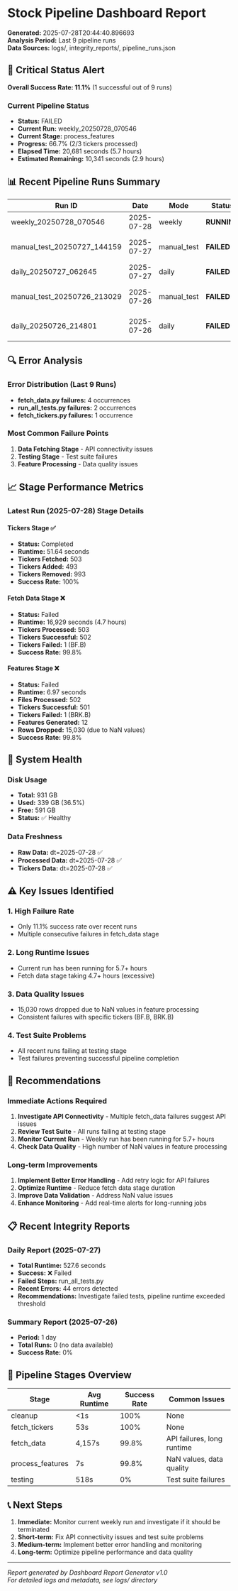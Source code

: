 # Stock Pipeline Dashboard Report

**Generated:** 2025-07-28T20:44:40.896693  
**Analysis Period:** Last 9 pipeline runs  
**Data Sources:** logs/, integrity_reports/, pipeline_runs.json

## 🚨 Critical Status Alert

**Overall Success Rate: 11.1%** (1 successful out of 9 runs)

### Current Pipeline Status
- **Status:** FAILED
- **Current Run:** weekly_20250728_070546
- **Current Stage:** process_features
- **Progress:** 66.7% (2/3 tickers processed)
- **Elapsed Time:** 20,681 seconds (5.7 hours)
- **Estimated Remaining:** 10,341 seconds (2.9 hours)

## 📊 Recent Pipeline Runs Summary

| Run ID | Date | Mode | Status | Runtime | Error |
|--------|------|------|--------|---------|-------|
| weekly_20250728_070546 | 2025-07-28 | weekly | **RUNNING** | 20,681s | process_features.py failed |
| manual_test_20250727_144159 | 2025-07-27 | manual_test | **FAILED** | 518s | fetch_data.py failed; run_all_tests.py failed |
| daily_20250727_062645 | 2025-07-27 | daily | **FAILED** | 527s | run_all_tests.py failed |
| manual_test_20250726_213029 | 2025-07-26 | manual_test | **FAILED** | 525s | fetch_data.py failed; run_all_tests.py failed |
| daily_20250726_214801 | 2025-07-26 | daily | **FAILED** | 525s | fetch_data.py failed; run_all_tests.py failed |

## 🔍 Error Analysis

### Error Distribution (Last 9 Runs)
- **fetch_data.py failures:** 4 occurrences
- **run_all_tests.py failures:** 2 occurrences  
- **fetch_tickers.py failures:** 1 occurrence

### Most Common Failure Points
1. **Data Fetching Stage** - API connectivity issues
2. **Testing Stage** - Test suite failures
3. **Feature Processing** - Data quality issues

## 📈 Stage Performance Metrics

### Latest Run (2025-07-28) Stage Details

#### Tickers Stage ✅
- **Status:** Completed
- **Runtime:** 51.64 seconds
- **Tickers Fetched:** 503
- **Tickers Added:** 493
- **Tickers Removed:** 993
- **Success Rate:** 100%

#### Fetch Data Stage ❌
- **Status:** Failed
- **Runtime:** 16,929 seconds (4.7 hours)
- **Tickers Processed:** 503
- **Tickers Successful:** 502
- **Tickers Failed:** 1 (BF.B)
- **Success Rate:** 99.8%

#### Features Stage ❌
- **Status:** Failed
- **Runtime:** 6.97 seconds
- **Files Processed:** 502
- **Tickers Successful:** 501
- **Tickers Failed:** 1 (BRK.B)
- **Features Generated:** 12
- **Rows Dropped:** 15,030 (due to NaN values)
- **Success Rate:** 99.8%

## 🏥 System Health

### Disk Usage
- **Total:** 931 GB
- **Used:** 339 GB (36.5%)
- **Free:** 591 GB
- **Status:** ✅ Healthy

### Data Freshness
- **Raw Data:** dt=2025-07-28 ✅
- **Processed Data:** dt=2025-07-28 ✅
- **Tickers Data:** dt=2025-07-28 ✅

## ⚠️ Key Issues Identified

### 1. High Failure Rate
- Only 11.1% success rate over recent runs
- Multiple consecutive failures in fetch_data stage

### 2. Long Runtime Issues
- Current run has been running for 5.7+ hours
- Fetch data stage taking 4.7+ hours (excessive)

### 3. Data Quality Issues
- 15,030 rows dropped due to NaN values in feature processing
- Consistent failures with specific tickers (BF.B, BRK.B)

### 4. Test Suite Problems
- All recent runs failing at testing stage
- Test failures preventing successful pipeline completion

## 🎯 Recommendations

### Immediate Actions Required
1. **Investigate API Connectivity** - Multiple fetch_data failures suggest API issues
2. **Review Test Suite** - All runs failing at testing stage
3. **Monitor Current Run** - Weekly run has been running for 5.7+ hours
4. **Check Data Quality** - High number of NaN values in feature processing

### Long-term Improvements
1. **Implement Better Error Handling** - Add retry logic for API failures
2. **Optimize Runtime** - Reduce fetch data stage duration
3. **Improve Data Validation** - Address NaN value issues
4. **Enhance Monitoring** - Add real-time alerts for long-running jobs

## 📋 Recent Integrity Reports

### Daily Report (2025-07-27)
- **Total Runtime:** 527.6 seconds
- **Success:** ❌ Failed
- **Failed Steps:** run_all_tests.py
- **Recent Errors:** 44 errors detected
- **Recommendations:** Investigate failed tests, pipeline runtime exceeded threshold

### Summary Report (2025-07-26)
- **Period:** 1 day
- **Total Runs:** 0 (no data available)
- **Success Rate:** 0%

## 🔄 Pipeline Stages Overview

| Stage | Avg Runtime | Success Rate | Common Issues |
|-------|-------------|--------------|---------------|
| cleanup | <1s | 100% | None |
| fetch_tickers | 53s | 100% | None |
| fetch_data | 4,157s | 99.8% | API failures, long runtime |
| process_features | 7s | 99.8% | NaN values, data quality |
| testing | 518s | 0% | Test suite failures |

## 📞 Next Steps

1. **Immediate:** Monitor current weekly run and investigate if it should be terminated
2. **Short-term:** Fix API connectivity issues and test suite problems
3. **Medium-term:** Implement better error handling and monitoring
4. **Long-term:** Optimize pipeline performance and data quality

---

*Report generated by Dashboard Report Generator v1.0*  
*For detailed logs and metadata, see logs/ directory* 